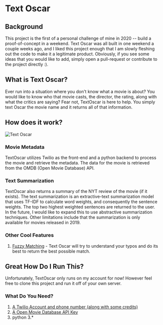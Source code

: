 # Text Oscar

## Background
This project is the first of a personal challenge of mine in 2020 -- build a proof-of-concept in a weekend. Text Oscar was all built in one weekend a couple weeks ago, and I liked this project enough that I am slowly fleshing out the code to make it a legitimate product. Obviously, if you see some ideas that you would like to add, simply open a pull-request or contribute to the project directly :). 

## What is Text Oscar?
Ever run into a situation where you don't know what a movie is about? You would like to know who that movie casts, the director, the rating, along with what the critics are saying? Fear not, TextOscar is here to help. You simply text Oscar the movie name and it returns all of that information. 

## How does it work?
![Text Oscar](/imgs/text_oscar.gif)

### Movie Metadata
TextOscar utilizes Twilio as the front-end and a python backend to process the movie and retrieve the metadata. The data for the movie is retrieved from the OMDB (Open Movie Database) API. 

### Text Summarization
TextOscar also returns a summary of the NYT review of the movie (if it exists). The text summarization is an extractive-text summarization model that uses TF-IDF to calculate word weights, and consequently the sentence weights. The top two highest weighted sentences are returned to the user. In the future, I would like to expand this to use abstractive summarization techniques. Other limitations include that the summarization is only available for movies released in 2019. 

### Other Cool Features
1. [Fuzzy Matching](https://github.com/seatgeek/fuzzywuzzy) - Text Oscar will try to understand your typos and do its best to return the best possible match. 

## Great How Do I Run This?
Unfortunately, TextOscar only runs on my account for now! However feel free to clone this project and run it off of your own server. 
### What Do You Need?
1. [A Twilio Account and phone number (along with some credits)](https://www.twilio.com)
2. [A Open Movie Database API Key](http://www.omdbapi.com)
4. python 3.*
